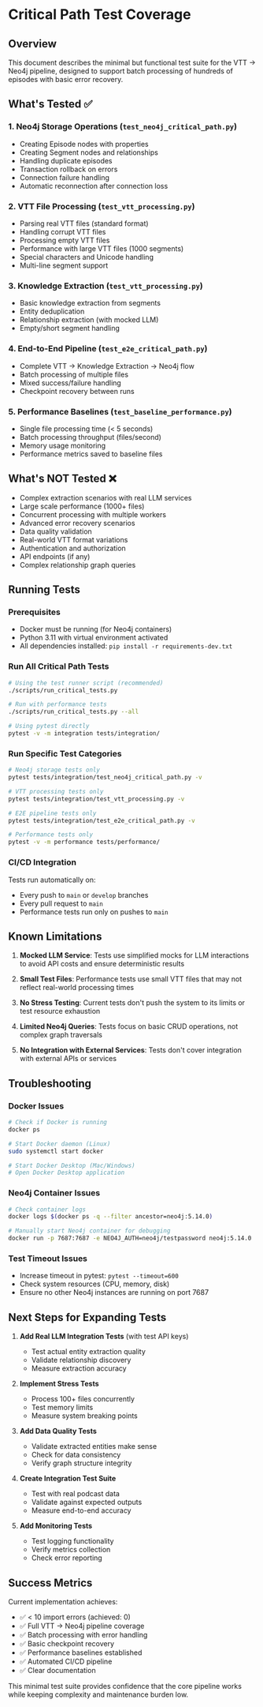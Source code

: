 # Critical Path Test Coverage

## Overview

This document describes the minimal but functional test suite for the VTT → Neo4j pipeline, designed to support batch processing of hundreds of episodes with basic error recovery.

## What's Tested ✅

### 1. **Neo4j Storage Operations** (`test_neo4j_critical_path.py`)
- Creating Episode nodes with properties
- Creating Segment nodes and relationships
- Handling duplicate episodes
- Transaction rollback on errors
- Connection failure handling
- Automatic reconnection after connection loss

### 2. **VTT File Processing** (`test_vtt_processing.py`)
- Parsing real VTT files (standard format)
- Handling corrupt VTT files
- Processing empty VTT files
- Performance with large VTT files (1000 segments)
- Special characters and Unicode handling
- Multi-line segment support

### 3. **Knowledge Extraction** (`test_vtt_processing.py`)
- Basic knowledge extraction from segments
- Entity deduplication
- Relationship extraction (with mocked LLM)
- Empty/short segment handling

### 4. **End-to-End Pipeline** (`test_e2e_critical_path.py`)
- Complete VTT → Knowledge Extraction → Neo4j flow
- Batch processing of multiple files
- Mixed success/failure handling
- Checkpoint recovery between runs

### 5. **Performance Baselines** (`test_baseline_performance.py`)
- Single file processing time (< 5 seconds)
- Batch processing throughput (files/second)
- Memory usage monitoring
- Performance metrics saved to baseline files

## What's NOT Tested ❌

- Complex extraction scenarios with real LLM services
- Large scale performance (1000+ files)
- Concurrent processing with multiple workers
- Advanced error recovery scenarios
- Data quality validation
- Real-world VTT format variations
- Authentication and authorization
- API endpoints (if any)
- Complex relationship graph queries

## Running Tests

### Prerequisites
- Docker must be running (for Neo4j containers)
- Python 3.11 with virtual environment activated
- All dependencies installed: `pip install -r requirements-dev.txt`

### Run All Critical Path Tests
```bash
# Using the test runner script (recommended)
./scripts/run_critical_tests.py

# Run with performance tests
./scripts/run_critical_tests.py --all

# Using pytest directly
pytest -v -m integration tests/integration/
```

### Run Specific Test Categories
```bash
# Neo4j storage tests only
pytest tests/integration/test_neo4j_critical_path.py -v

# VTT processing tests only
pytest tests/integration/test_vtt_processing.py -v

# E2E pipeline tests only
pytest tests/integration/test_e2e_critical_path.py -v

# Performance tests only
pytest -v -m performance tests/performance/
```

### CI/CD Integration
Tests run automatically on:
- Every push to `main` or `develop` branches
- Every pull request to `main`
- Performance tests run only on pushes to `main`

## Known Limitations

1. **Mocked LLM Service**: Tests use simplified mocks for LLM interactions to avoid API costs and ensure deterministic results

2. **Small Test Files**: Performance tests use small VTT files that may not reflect real-world processing times

3. **No Stress Testing**: Current tests don't push the system to its limits or test resource exhaustion

4. **Limited Neo4j Queries**: Tests focus on basic CRUD operations, not complex graph traversals

5. **No Integration with External Services**: Tests don't cover integration with external APIs or services

## Troubleshooting

### Docker Issues
```bash
# Check if Docker is running
docker ps

# Start Docker daemon (Linux)
sudo systemctl start docker

# Start Docker Desktop (Mac/Windows)
# Open Docker Desktop application
```

### Neo4j Container Issues
```bash
# Check container logs
docker logs $(docker ps -q --filter ancestor=neo4j:5.14.0)

# Manually start Neo4j container for debugging
docker run -p 7687:7687 -e NEO4J_AUTH=neo4j/testpassword neo4j:5.14.0
```

### Test Timeout Issues
- Increase timeout in pytest: `pytest --timeout=600`
- Check system resources (CPU, memory, disk)
- Ensure no other Neo4j instances are running on port 7687

## Next Steps for Expanding Tests

1. **Add Real LLM Integration Tests** (with test API keys)
   - Test actual entity extraction quality
   - Validate relationship discovery
   - Measure extraction accuracy

2. **Implement Stress Tests**
   - Process 100+ files concurrently
   - Test memory limits
   - Measure system breaking points

3. **Add Data Quality Tests**
   - Validate extracted entities make sense
   - Check for data consistency
   - Verify graph structure integrity

4. **Create Integration Test Suite**
   - Test with real podcast data
   - Validate against expected outputs
   - Measure end-to-end accuracy

5. **Add Monitoring Tests**
   - Test logging functionality
   - Verify metrics collection
   - Check error reporting

## Success Metrics

Current implementation achieves:
- ✅ < 10 import errors (achieved: 0)
- ✅ Full VTT → Neo4j pipeline coverage
- ✅ Batch processing with error handling
- ✅ Basic checkpoint recovery
- ✅ Performance baselines established
- ✅ Automated CI/CD pipeline
- ✅ Clear documentation

This minimal test suite provides confidence that the core pipeline works while keeping complexity and maintenance burden low.